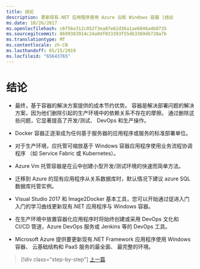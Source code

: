 ```yaml
---
title: 结论
description: 更新现有.NET 应用程序使用 Azure 云和 Windows 容器 |结论
ms.date: 10/26/2017
ms.openlocfilehash: c6f56e312c052f3ea87e62d36a1ae6846a4b8735
ms.sourcegitcommit: 8699383914c24a0df033393f55db3369db728a7b
ms.translationtype: MT
ms.contentlocale: zh-CN
ms.lasthandoff: 05/15/2019
ms.locfileid: "65643765"
---
```

# <a name="conclusions"></a>结论

- 最终，基于容器的解决方案提供的成本节约优势。 容器是解决部署问题的解决方案，因为他们删除引起的生产环境中的依赖关系不存在的摩擦。 通过删除这些问题，它显著提高了开发/测试、 DevOps 和生产操作。

- Docker 容器正逐渐成为任何基于服务器的应用程序或服务的标准部署单位。

- 对于生产环境，应托管可缩放基于 Windows 容器应用程序使用业务流程协调程序 （如 Service Fabric 或 Kubernetes）。

- Azure Vm 托管容器是在云中创建小型开发/测试环境的快速而简单方法。

- 迁移到 Azure 的现有应用程序从关系数据库时，默认情况下建议 azure SQL 数据库托管实例。

- Visual Studio 2017 和 Image2Docker 基本工具，您可以开始通过促进入门入门的学习曲线更新现有.NET 应用程序与 Windows 容器。

- 在生产环境中放置容器化应用程序时将始终创建或采用 DevOps 文化和 CI/CD 管道，Azure DevOps 服务或 Jenkins 等的 DevOps 工具。

- Microsoft Azure 提供要更新现有.NET Framework 应用程序使用 Windows 容器、 云基础结构和 PaaS 服务的最全面、 最完整的环境。

>[!div class="step-by-step"]
>[上一篇](walkthroughs-technical-get-started-overview.md)
